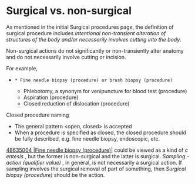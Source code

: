 # Surgical vs. non-surgical

As mentioned in the initial Surgical procedures page, the definition of surgical procedure includes  _intentional non-transient alteration of structures of the body and/or necessarily involves cutting into the body_. 

Non-surgical actions do not significantly or non-transiently alter anatomy and do not necessarily involve cutting or incision.

For example,

  *     * Fine needle biopsy (procedure) or brush biopsy (procedure)
    * Phlebotomy, a synonym for venipuncture for blood test (procedure)
    * Aspiration (procedure)
    * Closed reduction of dislocation (procedure)

Closed procedure naming

  * The general pattern <open, closed> <procedure> is accepted
  * When a procedure is specified as closed, the closed procedure should be fully described, e.g. fine needle biopsy, endoscopic, etc. 

[48635004 |Fine needle biopsy (procedure)|](http://snomed.info/id/48635004) could be viewed as a kind of  _c_ _entesis_ , but the former is non-surgical and the latter is surgical.  _Sampling - action (qualifier value)_ , in general, is not necessarily a surgical action. If sampling involves the surgical removal of part of something, then  _Surgical biopsy (procedure)_ should be the action.

  

